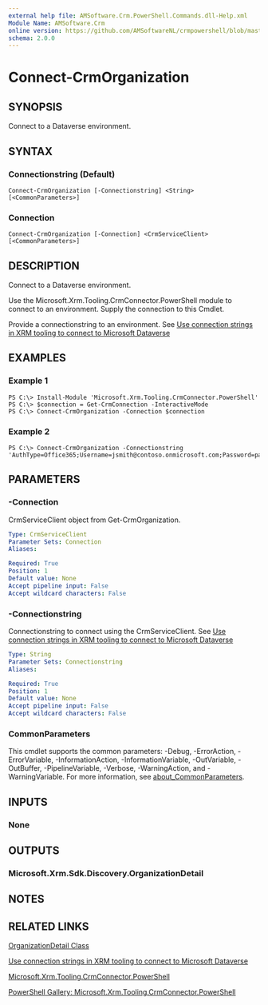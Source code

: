 ```yaml
---
external help file: AMSoftware.Crm.PowerShell.Commands.dll-Help.xml
Module Name: AMSoftware.Crm
online version: https://github.com/AMSoftwareNL/crmpowershell/blob/master/docs/Connect-CrmOrganization.md
schema: 2.0.0
---
```


# Connect-CrmOrganization

## SYNOPSIS
Connect to a Dataverse environment.

## SYNTAX

### Connectionstring (Default)
```
Connect-CrmOrganization [-Connectionstring] <String> [<CommonParameters>]
```

### Connection
```
Connect-CrmOrganization [-Connection] <CrmServiceClient> [<CommonParameters>]
```

## DESCRIPTION
Connect to a Dataverse environment.

Use the Microsoft.Xrm.Tooling.CrmConnector.PowerShell module to connect to an environment. Supply the connection to this Cmdlet.

Provide a connectionstring to an environment. See [Use connection strings in XRM tooling to connect to Microsoft Dataverse](https://docs.microsoft.com/en-us/powerapps/developer/data-platform/xrm-tooling/use-connection-strings-xrm-tooling-connect) 

## EXAMPLES

### Example 1
```
PS C:\> Install-Module 'Microsoft.Xrm.Tooling.CrmConnector.PowerShell'
PS C:\> $connection = Get-CrmConnection -InteractiveMode
PS C:\> Connect-CrmOrganization -Connection $connection
```

### Example 2
```
PS C:\> Connect-CrmOrganization -Connectionstring 'AuthType=Office365;Username=jsmith@contoso.onmicrosoft.com;Password=passcode;Url=https://contoso.crm.dynamics.com'
```

## PARAMETERS

### -Connection
CrmServiceClient object from Get-CrmOrganization.

```yaml
Type: CrmServiceClient
Parameter Sets: Connection
Aliases:

Required: True
Position: 1
Default value: None
Accept pipeline input: False
Accept wildcard characters: False
```

### -Connectionstring
Connectionstring to connect using the CrmServiceClient. See [Use connection strings in XRM tooling to connect to Microsoft Dataverse](https://docs.microsoft.com/en-us/powerapps/developer/data-platform/xrm-tooling/use-connection-strings-xrm-tooling-connect) 

```yaml
Type: String
Parameter Sets: Connectionstring
Aliases:

Required: True
Position: 1
Default value: None
Accept pipeline input: False
Accept wildcard characters: False
```

### CommonParameters
This cmdlet supports the common parameters: -Debug, -ErrorAction, -ErrorVariable, -InformationAction, -InformationVariable, -OutVariable, -OutBuffer, -PipelineVariable, -Verbose, -WarningAction, and -WarningVariable. For more information, see [about_CommonParameters](http://go.microsoft.com/fwlink/?LinkID=113216).

## INPUTS

### None
## OUTPUTS

### Microsoft.Xrm.Sdk.Discovery.OrganizationDetail
## NOTES

## RELATED LINKS

[OrganizationDetail Class](https://msdn.microsoft.com/library/microsoft.xrm.sdk.organization.organizationdetail.aspx)

[Use connection strings in XRM tooling to connect to Microsoft Dataverse](https://docs.microsoft.com/en-us/powerapps/developer/data-platform/xrm-tooling/use-connection-strings-xrm-tooling-connect) 

[Microsoft.Xrm.Tooling.CrmConnector.PowerShell](https://docs.microsoft.com/en-us/powershell/module/microsoft.xrm.tooling.crmconnector.powershell)

[PowerShell Gallery: Microsoft.Xrm.Tooling.CrmConnector.PowerShell](https://www.powershellgallery.com/packages/Microsoft.Xrm.Tooling.CrmConnector.PowerShell)
